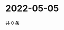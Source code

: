 # 2022-05-05

共 0 条

<!-- BEGIN WEIBO -->
<!-- 最后更新时间 Thu May 05 2022 11:21:12 GMT+0800 (China Standard Time) -->

<!-- END WEIBO -->
